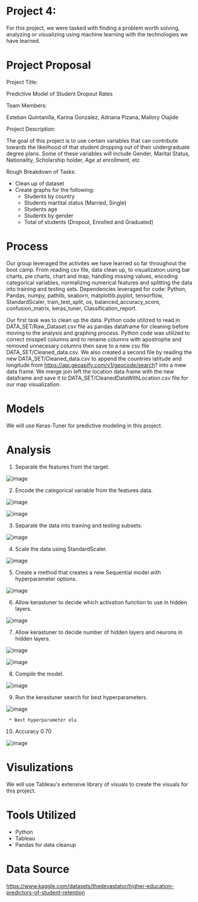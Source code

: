 # Project 4:  
For this project, we were tasked with finding a problem worth solving, analyzing or visualizing
using machine learning with the technologies we have learned.

# Project Proposal

Project Title:

Predictive Model of Student Dropout Rates

Team Members:

Esteban Quintanilla, Karina Gonzalez, Adriana Pizana, Mallory Olajide

Project Description:

The goal of this project is to use certain variables that can contribute towards the likelihood of
that student dropping out of their undergraduate degree plans. Some of these variables will
include Gender, Marital Status, Nationality, Scholarship holder, Age at enrollment, etc

Rough Breakdown of Tasks:

 * Clean up of dataset
 * Create graphs for the following:
   * Students by country
   * Students martital status (Married, Single)
   * Students age
   * Students by gender
   * Total of students (Dropout, Enrolled and Graduated)

# Process

Our group leveraged the activites we have learned so far throughout the boot camp.  From reading csv file, data clean up, to visualization using bar charts, pie charts, chart and map, handling missing values, encoding categorical variables, normalizing numerical features and splitting the data into training and testing sets.  Dependencies leveraged for code:  Python, Pandas, numpy, pathlib, seaborn, matplotlib.pyplot, tensorflow, StandardScaler, train_test_split, os, balanced_accuracy_score, confusion_matrix, keras_tuner, Classification_report.

Our first task was to clean up the data.  Python code utilized to read in DATA_SET/Raw_Dataset.csv file as pandas dataframe for cleaning before moving to the analysis and graphing process.  Python code was utilized to correct misspell columns and to rename columns with apostrophe and removed unnecesary columns then save to a new csv file DATA_SET/Cleaned_data.csv.  We also created a second file by reading the new DATA_SET/Cleaned_data.csv to append the countries latitude and longitude from https://api.geoapify.com/v1/geocode/search? into a mew data frame.  We merge join left the location data frame with the new dataframe and save it to DATA_SET/CleanedDataWithLocation.csv file for our map visualization.

# Models

We will use Keras-Tuner for predictive modeling in this project.


# Analysis
  1.  Separate the features from the target.

![image](https://github.com/ABFall2020/Project_4/assets/152649998/ff84a27b-2af5-413a-a71b-f75e62e19ee8)
   
  2.  Encode the categorical variable from the features data.

![image](https://github.com/ABFall2020/Project_4/assets/152649998/e9325ce6-dfaa-43ad-a364-75ed50e3bfc3)

![image](https://github.com/ABFall2020/Project_4/assets/152649998/2c1c4d6c-17f8-4ec3-a7a6-826cd885f533)

  3.  Separate the data into training and testing subsets.

![image](https://github.com/ABFall2020/Project_4/assets/152649998/6f6e9ac8-8d28-412b-b6f2-06fa9d85be7b)

  4.  Scale the data using StandardScaler.

![image](https://github.com/ABFall2020/Project_4/assets/152649998/dfc56c05-807d-4085-95ad-8371d9b263c6)

  5.  Create a method that creates a new Sequential model with hyperparameter options.

![image](https://github.com/ABFall2020/Project_4/assets/152649998/d977b8b5-bc85-4959-97b4-7e6c9c711bfc)

  6.  Allow kerastuner to decide which activation function to use in hidden layers.

![image](https://github.com/ABFall2020/Project_4/assets/152649998/0c6a2756-7e45-46b4-8b5a-d43bc0740368)
   
  7.  Allow kerastuner to decide number of hidden layers and neurons in hidden layers.

![image](https://github.com/ABFall2020/Project_4/assets/152649998/b3af6ddf-cd2d-4cb7-8a3e-8c7125875feb)
    
![image](https://github.com/ABFall2020/Project_4/assets/152649998/522d00d1-f1dc-453f-92b2-d8c520fb0bc4)
    
  8.  Compile the model.

![image](https://github.com/ABFall2020/Project_4/assets/152649998/fb1ef502-ef47-475b-8cb7-9081934369af)

  9.  Run the kerastuner search for best hyperparameters.
 
![image](https://github.com/ABFall2020/Project_4/assets/152649998/e2850615-4797-4d14-bc99-8acfb6f2416e)

     * Best hyperparameter elu
      
  10. Accuracy 0.70
  
![image](https://github.com/ABFall2020/Project_4/assets/152649998/21d9a314-dcf7-462e-b241-50029dd4994d)
   

# Visulizations

We will use Tableau's extensive library of visuals to create the visuals for this project.




# Tools Utilized

* Python
* Tableau
* Pandas for data cleanup

# Data Source

https://www.kaggle.com/datasets/thedevastator/higher-education-predictors-of-student-retention
